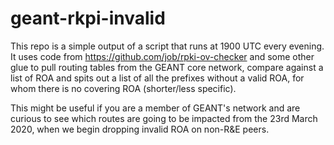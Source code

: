 # geant-rkpi-invalid


This repo is a simple output of a script that runs at 1900 UTC every evening. It uses code from https://github.com/job/rpki-ov-checker and some other glue to pull routing tables from the GEANT core network, compare against a list of ROA and spits out a list of all the prefixes without a valid ROA, for whom there is no covering ROA (shorter/less specific).

This might be useful if you are a member of GEANT's network and are curious to see which routes are going to be impacted from the 23rd March 2020, when we begin dropping invalid ROA on non-R&E peers.